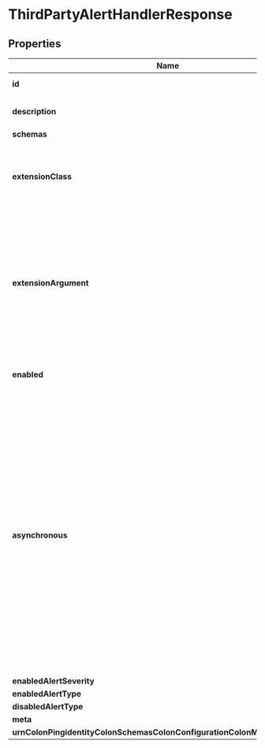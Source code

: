 

# ThirdPartyAlertHandlerResponse


## Properties

| Name | Type | Description | Notes |
|------------ | ------------- | ------------- | -------------|
|**id** | **String** | Name of the Alert Handler |  |
|**description** | **String** | A description for this Alert Handler |  [optional] |
|**schemas** | **List&lt;EnumthirdPartyAlertHandlerSchemaUrn&gt;** |  |  |
|**extensionClass** | **String** | The fully-qualified name of the Java class providing the logic for the Third Party Alert Handler. |  |
|**extensionArgument** | **List&lt;String&gt;** | The set of arguments used to customize the behavior for the Third Party Alert Handler. Each configuration property should be given in the form &#39;name&#x3D;value&#39;. |  [optional] |
|**enabled** | **Boolean** | Indicates whether the Alert Handler is enabled. |  |
|**asynchronous** | **Boolean** | Indicates whether the server should attempt to invoke this Alert Handler in a background thread so that any potentially-expensive processing (e.g., performing network communication to deliver the alert notification) will not delay whatever processing the server was performing when the alert was generated. |  [optional] |
|**enabledAlertSeverity** | **List&lt;EnumalertHandlerEnabledAlertSeverityProp&gt;** |  |  [optional] |
|**enabledAlertType** | **List&lt;EnumalertHandlerEnabledAlertTypeProp&gt;** |  |  [optional] |
|**disabledAlertType** | **List&lt;EnumalertHandlerDisabledAlertTypeProp&gt;** |  |  [optional] |
|**meta** | [**MetaMeta**](MetaMeta.md) |  |  [optional] |
|**urnColonPingidentityColonSchemasColonConfigurationColonMessagesColon20** | [**MetaUrnPingidentitySchemasConfigurationMessages20**](MetaUrnPingidentitySchemasConfigurationMessages20.md) |  |  [optional] |



